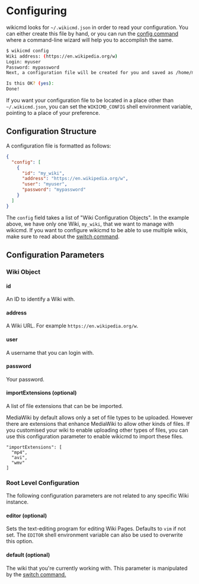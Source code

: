 # Configuring

wikicmd looks for `~/.wikicmd.json` in order to read your configuration. You can either create this file by hand, or you can run the [config command](cmd_config.md) where a command-line wizard will help you to accomplish the same.

```sh
$ wikicmd config
Wiki address: (https://en.wikipedia.org/w)
Login: myuser
Password: mypassword
Next, a configuration file will be created for you and saved as /home/myuser/.wikicmd.json

Is this OK? (yes):    
Done!
```

If you want your configuration file to be located in a place other than `~/.wikicmd.json`, you can set the `WIKICMD_CONFIG` shell environment variable, pointing to a place of your preference.

## Configuration Structure

A configuration file is formatted as follows:

```json
{
  "config": [
    {
      "id": "my_wiki",
      "address": "https://en.wikipedia.org/w",
      "user": "myuser",
      "password": "mypassword"
    }
  ]
}
```

The `config` field takes a list of "Wiki Configuration Objects". In the example above, we have only one Wiki, `my_wiki`, that we want to manage with wikicmd. If you want to configure wikicmd to be able to use multiple wikis, make sure to read about the [switch command](cmd_switch.md).

## Configuration Parameters

### Wiki Object

#### id

An ID to identify a Wiki with.

#### address

A Wiki URL. For example `https://en.wikipedia.org/w`.

#### user

A username that you can login with.

#### password

Your password.

#### importExtensions (optional)

A list of file extensions that can be be imported.

MediaWiki by default allows only a set of file types to be uploaded. However there are extensions that enhance MediaWiki to allow other kinds of files. If you customised your wiki to enable uploading other types of files, you can use this configuration parameter to enable wikicmd to import these files.

```
"importExtensions": [
  "mp4",
  "avi",
  "wmv"
]
```
### Root Level Configuration

The following configuration parameters are not related to any specific Wiki instance.

#### editor (optional)

Sets the text-editing program for editing Wiki Pages. Defaults to `vim` if not set. The `EDITOR` shell environment variable can also be used to overwrite this option.

#### default (optional)

The wiki that you're currently working with. This parameter is manipulated by the [switch command.](cmd_switch.md)

